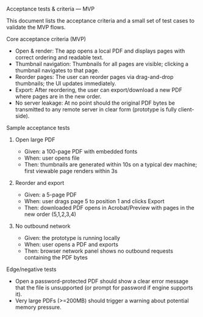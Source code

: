 Acceptance tests & criteria — MVP

This document lists the acceptance criteria and a small set of test cases to validate the MVP flows.

Core acceptance criteria (MVP)

- Open & render: The app opens a local PDF and displays pages with correct ordering and readable text.
- Thumbnail navigation: Thumbnails for all pages are visible; clicking a thumbnail navigates to that page.
- Reorder pages: The user can reorder pages via drag-and-drop thumbnails; the UI updates immediately.
- Export: After reordering, the user can export/download a new PDF where pages are in the new order.
- No server leakage: At no point should the original PDF bytes be transmitted to any remote server in clear form (prototype is fully client-side).

Sample acceptance tests

1) Open large PDF
   - Given: a 100-page PDF with embedded fonts
   - When: user opens file
   - Then: thumbnails are generated within 10s on a typical dev machine; first viewable page renders within 3s

2) Reorder and export
   - Given: a 5-page PDF
   - When: user drags page 5 to position 1 and clicks Export
   - Then: downloaded PDF opens in Acrobat/Preview with pages in the new order (5,1,2,3,4)

3) No outbound network
   - Given: the prototype is running locally
   - When: user opens a PDF and exports
   - Then: browser network panel shows no outbound requests containing the PDF bytes

Edge/negative tests

- Open a password-protected PDF should show a clear error message that the file is unsupported (or prompt for password if engine supports it).
- Very large PDFs (>=200MB) should trigger a warning about potential memory pressure.
